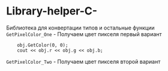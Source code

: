 # Library-helper-C-
Библиотека для конвертации типов и остальные функции
` GetPixelColor_One ` - Получаем цвет пикселя первый вариант

```GetPixelColor_One obj;
	obj.GetColor(0, 0);
	cout << obj.r << obj.g << obj.b;
```


` GetPixelColor_Two ` - Получаем цвет пикселя второй вариант
